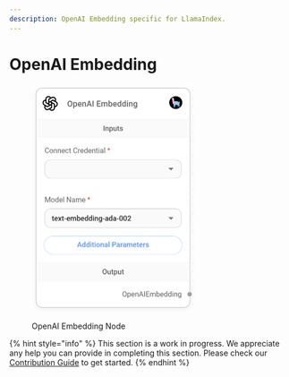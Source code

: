 ```yaml
---
description: OpenAI Embedding specific for LlamaIndex.
---
```


# OpenAI Embedding

<figure><img src="../../../.gitbook/assets/image (6) (1) (1).png" alt="" width="291"><figcaption><p>OpenAI Embedding Node</p></figcaption></figure>

{% hint style="info" %}
This section is a work in progress. We appreciate any help you can provide in completing this section. Please check our [Contribution Guide](../../../contributing/) to get started.
{% endhint %}
